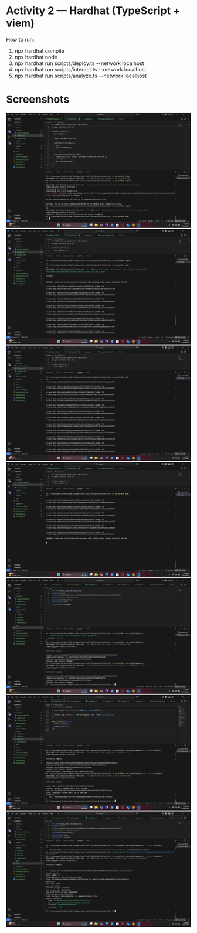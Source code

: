 # Activity 2 — Hardhat (TypeScript + viem)

How to run:
1) npx hardhat compile
2) npx hardhat node
3) npx hardhat run scripts/deploy.ts --network localhost
4) npx hardhat run scripts/interact.ts --network localhost
5) npx hardhat run scripts/analyze.ts --network localhost

# Screenshots
![Mining Output](./Screenshots/Shot1.png)
![Mining Output](./Screenshots/Shot2.png)
![Mining Output](./Screenshots/Shot3.png)
![Mining Output](./Screenshots/Shot4.png)
![Mining Output](./Screenshots/Shot5.png)
![Mining Output](./Screenshots/Shot6.png)
![Mining Output](./Screenshots/Shot7.png)
